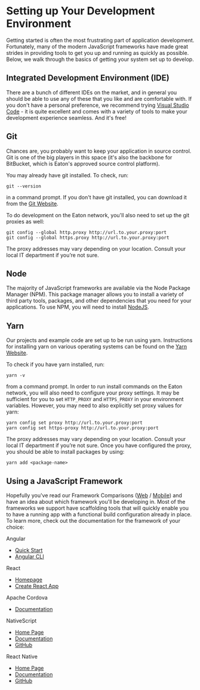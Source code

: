 # Setting up Your Development Environment

Getting started is often the most frustrating part of application development. Fortunately, many of the modern JavaScript frameworks have made great strides in providing tools to get you up and running as quickly as possible. Below, we walk through the basics of getting your system set up to develop.

## Integrated Development Environment (IDE)

There are a bunch of different IDEs on the market, and in general you should be able to use any of these that you like and are comfortable with. If you don't have a personal preference, we recommend trying [Visual Studio Code](https://code.visualstudio.com) - it is quite excellent and comes with a variety of tools to make your development experience seamless. And it's free!

## Git

Chances are, you probably want to keep your application in source control. Git is one of the big players in this space (it's also the backbone for BitBucket, which is Eaton's approved source control platform). 

You may already have git installed. To check, run:

```
git --version
```

in a command prompt. If you don't have git installed, you can download it from the [Git Website](http://git-scm.com/downloads).

To do development on the Eaton network, you'll also need to set up the git proxies as well:

```
git config --global http.proxy http://url.to.your.proxy:port
git config --global https.proxy http://url.to.your.proxy:port
```

The proxy addresses may vary depending on your location. Consult your local IT department if you’re not sure.

## Node

The majority of JavaScript frameworks are available via the Node Package Manager (NPM). This package manager allows you to install a variety of third party tools, packages, and other dependencies that you need for your applications. To use NPM, you will need to install [NodeJS](https://nodejs.org/en/download/).

## Yarn
Our projects and example code are set up to be run using yarn. Instructions for installing yarn on various operating systems can be found on the [Yarn Website](https://yarnpkg.com/en/docs/install).

To check if you have yarn installed, run:

```
yarn -v
```

from a command prompt. In order to run install commands on the Eaton network, you will also need to configure your proxy settings. It may be sufficient for you to set ```HTTP_PROXY``` and ```HTTPS_PROXY``` in your environment variables. However, you may need to also explicitly set proxy values for yarn:

```
yarn config set proxy http://url.to.your.proxy:port
yarn config set https-proxy http://url.to.your.proxy:port
```

The proxy addresses may vary depending on your location. Consult your local IT department if you’re not sure. Once you have configured the proxy, you should be able to install packages by using:

```
yarn add <package-name>
```

## Using a JavaScript Framework

Hopefully you've read our Framework Comparisons ([Web](/frameworks-web/comparison) / [Mobile](/frameworks-web/comparison)) and have an idea about which framework you'll be developing in. Most of the frameworks we support have scaffolding tools that will quickly enable you to have a running app with a functional build configuration already in place. To learn more, check out the documentation for the framework of your choice:

Angular
- [Quick Start](https://angular.io/guide/quickstart)
- [Angular CLI](https://cli.angular.io/)

React
- [Homepage](https://reactjs.org/)
- [Create React App](https://github.com/facebookincubator/create-react-app)

Apache Cordova
- [Documentation](https://cordova.apache.org/docs/en/latest/)

NativeScript
- [Home Page](https://www.nativescript.org/)
- [Documentation](https://docs.nativescript.org/)
- [GitHub](https://github.com/NativeScript/NativeScript)

React Native
- [Home Page](https://facebook.github.io/react-native/)
- [Documentation](https://facebook.github.io/react-native/docs/getting-started)
- [GitHub](https://github.com/facebook/react-native)